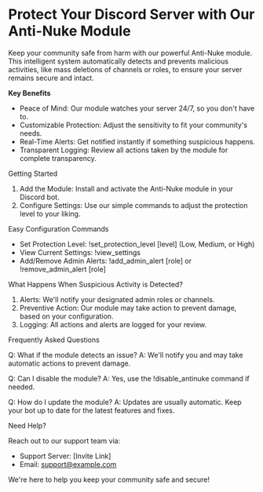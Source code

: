 # Protect Your Discord Server with Our Anti-Nuke Module

Keep your community safe from harm with our powerful Anti-Nuke module. This intelligent system automatically detects and prevents malicious activities, like mass deletions of channels or roles, to ensure your server remains secure and intact.

**Key Benefits**

- Peace of Mind: Our module watches your server 24/7, so you don't have to.
- Customizable Protection: Adjust the sensitivity to fit your community's needs.
- Real-Time Alerts: Get notified instantly if something suspicious happens.
- Transparent Logging: Review all actions taken by the module for complete transparency.

Getting Started

1. Add the Module: Install and activate the Anti-Nuke module in your Discord bot.
2. Configure Settings: Use our simple commands to adjust the protection level to your liking.

Easy Configuration Commands

- Set Protection Level: !set_protection_level [level] (Low, Medium, or High)
- View Current Settings: !view_settings
- Add/Remove Admin Alerts: !add_admin_alert [role] or !remove_admin_alert [role]

What Happens When Suspicious Activity is Detected?

1. Alerts: We'll notify your designated admin roles or channels.
2. Preventive Action: Our module may take action to prevent damage, based on your configuration.
3. Logging: All actions and alerts are logged for your review.

Frequently Asked Questions

Q: What if the module detects an issue?
A: We'll notify you and may take automatic actions to prevent damage.

Q: Can I disable the module?
A: Yes, use the !disable_antinuke command if needed.

Q: How do I update the module?
A: Updates are usually automatic. Keep your bot up to date for the latest features and fixes.

Need Help?

Reach out to our support team via:

- Support Server: [Invite Link]
- Email: support@example.com

We're here to help you keep your community safe and secure!
